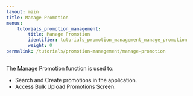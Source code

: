 ```yaml
---
layout: main
title: Manage Promotion
menus: 
    tutorials_promotion_management:
        title: Manage Promotion
        identifier: tutorials_promotion_management_manage_promotion
        weight: 0
permalink: /tutorials/promotion-management/manage-promotion
---
```

The Manage Promotion function is used to: 
-	Search and Create promotions in the application.
-	Access Bulk Upload Promotions Screen. 
